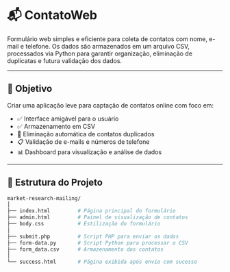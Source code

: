 # 📬 ContatoWeb

Formulário web simples e eficiente para coleta de contatos com nome, e-mail e telefone. Os dados são armazenados em um arquivo CSV, processados via Python para garantir organização, eliminação de duplicatas e futura validação dos dados.

---

## 🚀 Objetivo

Criar uma aplicação leve para captação de contatos online com foco em:

- ✅ Interface amigável para o usuário
- ✅ Armazenamento em CSV
- 🔄 Eliminação automática de contatos duplicados
- 📋 Validação de e-mails e números de telefone
- 📊 Dashboard para visualização e análise de dados

---

## 📁 Estrutura do Projeto

```bash
market-research-mailing/
│
├── index.html         # Página principal do formulário
├── admin.html         # Painel de visualização de contatos
├── body.css           # Estilização do formulário
│
├── submit.php         # Script PHP para enviar os dados
├── form-data.py       # Script Python para processar o CSV
├── form_data.csv      # Armazenamento dos contatos
│
└── success.html       # Página exibida após envio com sucesso

